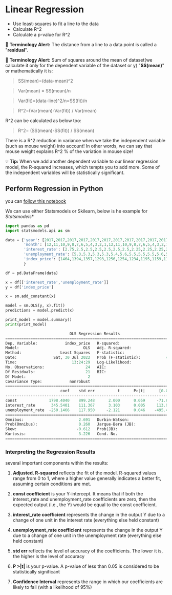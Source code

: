 # Linear Regression
- Use least-squares to fit a line to the data
- Calculate R^2
- Calculate a p-value for R^2

:memo: **Terminology Alert:** The distance from a line to a data point is called a "**residual**".

:memo: **Terminology Alert:** Sum of squares around the mean of dataset(we calculate it only for the dependent variable of the  dataset or y) "**SS(mean)**" or mathematically it is:
> SS(mean)=(data-mean)^2

> Var(mean) = SS(mean)/n 

> Var(fit)=(data-line)^2/n=SS(fit)/n

> R^2=(Var(mean)-Var(fit)) / Var(mean)

R^2 can be calculated as below too:

> R^2= (SS(mean)-SS(fit)) / SS(mean)

There is a R^2 reduction in variance when we take the independent variable (such as mouse weight) into account! In other words, we can say that mouse weight explains R^2 % of the variation in mouse size!

:bulb: **Tip:** When we add another dependent variable to our linear regression model, the R-squared increases, which tempts you to add more. Some of the independent variables will be statistically significant.

## Perform Regression in Python
you can [follow this notebook]()

We can use either  Statsmodels or Skilearn, below is he example for *Statsmodels**

``` Python
import pandas as pd
import statsmodels.api as sm

data = {'year': [2017,2017,2017,2017,2017,2017,2017,2017,2017,2017,2017,2017,2016,2016,2016,2016,2016,2016,2016,2016,2016,2016,2016,2016],
        'month': [12,11,10,9,8,7,6,5,4,3,2,1,12,11,10,9,8,7,6,5,4,3,2,1],
        'interest_rate': [2.75,2.5,2.5,2.5,2.5,2.5,2.5,2.25,2.25,2.25,2,2,2,1.75,1.75,1.75,1.75,1.75,1.75,1.75,1.75,1.75,1.75,1.75],
        'unemployment_rate': [5.3,5.3,5.3,5.3,5.4,5.6,5.5,5.5,5.5,5.6,5.7,5.9,6,5.9,5.8,6.1,6.2,6.1,6.1,6.1,5.9,6.2,6.2,6.1],
        'index_price': [1464,1394,1357,1293,1256,1254,1234,1195,1159,1167,1130,1075,1047,965,943,958,971,949,884,866,876,822,704,719]        
        }

df = pd.DataFrame(data) 

x = df[['interest_rate','unemployment_rate']]
y = df['index_price']

x = sm.add_constant(x)

model = sm.OLS(y, x).fit()
predictions = model.predict(x) 

print_model = model.summary()
print(print_model)
```
``` python
                            OLS Regression Results                            
==============================================================================
Dep. Variable:            index_price   R-squared:                       0.898
Model:                            OLS   Adj. R-squared:                  0.888
Method:                 Least Squares   F-statistic:                     92.07
Date:                Sat, 30 Jul 2022   Prob (F-statistic):           4.04e-11
Time:                        13:24:29   Log-Likelihood:                -134.61
No. Observations:                  24   AIC:                             275.2
Df Residuals:                      21   BIC:                             278.8
Df Model:                           2                                         
Covariance Type:            nonrobust                                         
=====================================================================================
                        coef    std err          t      P>|t|      [0.025      0.975]
-------------------------------------------------------------------------------------
const              1798.4040    899.248      2.000      0.059     -71.685    3668.493
interest_rate       345.5401    111.367      3.103      0.005     113.940     577.140
unemployment_rate  -250.1466    117.950     -2.121      0.046    -495.437      -4.856
==============================================================================
Omnibus:                        2.691   Durbin-Watson:                   0.530
Prob(Omnibus):                  0.260   Jarque-Bera (JB):                1.551
Skew:                          -0.612   Prob(JB):                        0.461
Kurtosis:                       3.226   Cond. No.                         394.
==============================================================================
```
### Interpreting the Regression Results
several important components within the results:

1. **Adjusted. R-squared** reflects the fit of the model. R-squared values range from 0 to 1, where a higher value generally indicates a better fit, assuming certain conditions are met.

2. **const coefficient** is your Y-intercept. It means that if both the interest_rate and unemployment_rate coefficients are zero, then the expected output (i.e., the Y) would be equal to the const coefficient.

3. **interest_rate coefficient** represents the change in the output Y due to a change of one unit in the interest rate (everything else held constant)

4. **unemployment_rate coefficient** represents the change in the output Y due to a change of one unit in the unemployment rate (everything else held constant)
5. **std err** reflects the level of accuracy of the coefficients. The lower it is, the higher is the level of accuracy

6. **P >|t|** is your p-value. A p-value of less than 0.05 is considered to be statistically significant

7. **Confidence Interval** represents the range in which our coefficients are likely to fall (with a likelihood of 95%)





